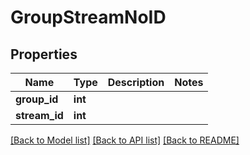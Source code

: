 # GroupStreamNoID

## Properties
Name | Type | Description | Notes
------------ | ------------- | ------------- | -------------
**group_id** | **int** |  | 
**stream_id** | **int** |  | 

[[Back to Model list]](../README.md#documentation-for-models) [[Back to API list]](../README.md#documentation-for-api-endpoints) [[Back to README]](../README.md)


